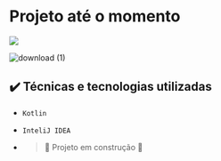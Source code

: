 <h1>Projeto até o momento</h1>
<img src="C:\faculdade_kotlin\app ao infinito e além">




![download (1)](https://github.com/gabrielvinicius01/kotlin_faculdade/assets/141922858/8702560a-ac6c-482d-906a-227e49d27a8c)

## ✔️ Técnicas e tecnologias utilizadas

- ``Kotlin``
- ``InteliJ IDEA``

- > :construction: Projeto em construção :construction:
